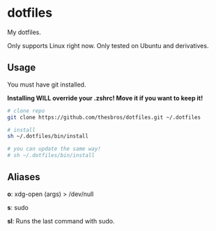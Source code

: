 # dotfiles
My dotfiles.

Only supports Linux right now. Only tested on Ubuntu and derivatives.

## Usage
You must have git installed.

**Installing WILL override your .zshrc! Move it if you want to keep it!**
```bash
# clone repo
git clone https://github.com/thesbros/dotfiles.git ~/.dotfiles

# install
sh ~/.dotfiles/bin/install

# you can update the same way!
# sh ~/.dotfiles/bin/install
```

## Aliases
**o**: xdg-open (args) > /dev/null

**s**: sudo

**sl**: Runs the last command with sudo.
